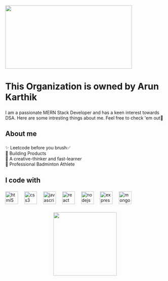 
###
<img  width="400" height="200" src="https://camo.githubusercontent.com/015eeebaea86631417c402e7cad0bbfee80ba1e22e63f685481273cefd5c5bbd/68747470733a2f2f7265732e636c6f7564696e6172792e636f6d2f70726163746963616c6465762f696d6167652f66657463682f732d2d734e586a7a6336502d2d2f635f6c696d6974253243665f6175746f253243666c5f70726f6772657373697665253243715f3636253243775f3838302f68747470733a2f2f6d65646961312e74656e6f722e636f6d2f696d616765732f30633334323732393039656532613464623536303661303134303832333132622f74656e6f722e6769662533466974656d69642533443135383238373532">

###
<h1 align="left">This Organization is owned by Arun Karthik</h1>

###

<p align="left">I am a passionate MERN Stack Developer and has a keen interest towards DSA. Here are some intresting things about me. Feel free to check 'em out🤗</p>

###

<h2 align="left">About me</h2>

###

<p align="left">✨ Leetcode before you brush✅<br>🚀 Building Products<br>🎯 A creative-thinker and fast-learner<br>💪 Professional Badminton Athlete</p>

###

<h2 align="left">I code with</h2>

###

<div align="left">
  <img src="https://cdn.jsdelivr.net/gh/devicons/devicon/icons/html5/html5-original.svg" height="40" alt="html5 logo"  />
  <img width="12" />
  <img src="https://cdn.jsdelivr.net/gh/devicons/devicon/icons/css3/css3-original.svg" height="40" alt="css3 logo"  />
  <img width="12" />
  <img src="https://cdn.jsdelivr.net/gh/devicons/devicon/icons/javascript/javascript-original.svg" height="40" alt="javascript logo"  />
  <img width="12" />
  <img src="https://cdn.jsdelivr.net/gh/devicons/devicon/icons/react/react-original.svg" height="40" alt="react logo"  />
  <img width="12" />
  <img src="https://cdn.jsdelivr.net/gh/devicons/devicon/icons/nodejs/nodejs-original.svg" height="40" alt="nodejs logo"  />
  <img width="12" />
  <img src="https://cdn.jsdelivr.net/gh/devicons/devicon/icons/express/express-original.svg" height="40" alt="express logo"  />
  <img width="12" />
  <img src="https://cdn.jsdelivr.net/gh/devicons/devicon/icons/mongodb/mongodb-original.svg" height="40" alt="mongodb logo"  />
</div>

###

<div align="center">
  <img height="200" src="https://devtechnosys.com/insights/wp-content/uploads/2023/01/MERN-Stack.gif"  />
</div>

